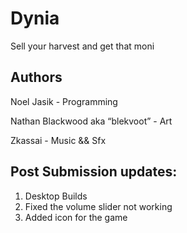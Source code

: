 # Dynia
Sell your harvest and get that moni

## Authors

Noel Jasik - Programming

Nathan Blackwood aka “blekvoot” - Art

Zkassai - Music && Sfx

## Post Submission updates:
1. Desktop Builds
2. Fixed the volume slider not working
3. Added icon for the game
